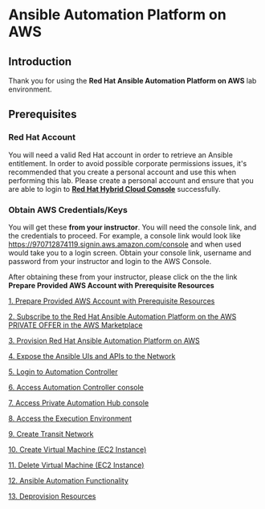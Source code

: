 <h1>Ansible Automation Platform on AWS</h1>


<h2>Introduction</h2>


Thank you for using the **Red Hat Ansible Automation Platform on AWS** lab environment.

<h2>Prerequisites</h2>

<h3>Red Hat Account</h3>

You will need a valid Red Hat account in order to retrieve an Ansible entitlement.  In order to avoid possible corporate permissions issues, it's recommended that you create a personal account and use this when performing this lab.  Please create a personal account and ensure that you are able to login to **[Red Hat Hybrid Cloud Console](https://console.redhat.com/)** successfully.

<h3>Obtain AWS Credentials/Keys</h3>

You will get these **from your instructor**.  You will need the console link, and the credentials to proceed.  For example, a console link would look like https://970712874119.signin.aws.amazon.com/console and when used would take you to a login screen.  Obtain your console link, username and password from your instructor and login to the AWS Console.

After obtaining these from your instructor, please click on the the link **Prepare Provided AWS Account with Prerequisite Resources**

[1. Prepare Provided AWS Account with Prerequisite Resources](pages/page1.md)

[2. Subscribe to the Red Hat Ansible Automation Platform on the AWS PRIVATE OFFER in the AWS Marketplace](pages/page2.md)

[3. Provision Red Hat Ansible Automation Platform on AWS](pages/page3.md)

[4. Expose the Ansible UIs and APIs to the Network](pages/page4.md)

[5. Login to Automation Controller](pages/page5.md)

[6. Access Automation Controller console](pages/page6.md)

[7. Access Private Automation Hub console](pages/page7.md)

[8. Access the Execution Environment](pages/page8.md)

[9. Create Transit Network](pages/page9.md)

[10. Create Virtual Machine (EC2 Instance)](pages/page10.md)

[11. Delete Virtual Machine (EC2 Instance)](pages/page11.md)

[12. Ansible Automation Functionality](pages/page12.md)

[13. Deprovision Resources](pages/page13.md)

